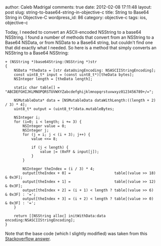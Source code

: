 author: Caleb Madrigal
comments: true
date: 2012-02-08 17:11:48
layout: post
slug: string-to-base64-string-in-objective-c
title: String to Base64 String in Objective-C
wordpress_id: 86
category: objective-c
tags: ios, objective-c

Today, I needed to convert an ASCII-encoded NSString to a base64 NSString.  I found a number of methods that convert from an NSString to a Base64 NSData, or from NSData to a Base64 string, but couldn't find one that did exactly what I needed.  So here is a method that simply converts an NSString to a Base64 NSString:


    
    
    + (NSString *)base64String:(NSString *)str
    {
        NSData *theData = [str dataUsingEncoding: NSASCIIStringEncoding];
        const uint8_t* input = (const uint8_t*)[theData bytes];
        NSInteger length = [theData length];
        
        static char table[] = "ABCDEFGHIJKLMNOPQRSTUVWXYZabcdefghijklmnopqrstuvwxyz0123456789+/=";
        
        NSMutableData* data = [NSMutableData dataWithLength:((length + 2) / 3) * 4];
        uint8_t* output = (uint8_t*)data.mutableBytes;
        
        NSInteger i;
        for (i=0; i < length; i += 3) {
            NSInteger value = 0;
            NSInteger j;
            for (j = i; j < (i + 3); j++) {
                value <<= 8;
                
                if (j < length) {
                    value |= (0xFF & input[j]);
                }
            }
            
            NSInteger theIndex = (i / 3) * 4;
            output[theIndex + 0] =                    table[(value >> 18) & 0x3F];
            output[theIndex + 1] =                    table[(value >> 12) & 0x3F];
            output[theIndex + 2] = (i + 1) < length ? table[(value >> 6)  & 0x3F] : '=';
            output[theIndex + 3] = (i + 2) < length ? table[(value >> 0)  & 0x3F] : '=';
        }
        
        return [[NSString alloc] initWithData:data encoding:NSASCIIStringEncoding];
    }
    



Note that the base code (which I slightly modified) was taken from this [Stackoverflow answer](http://stackoverflow.com/questions/6006823/how-to-get-base64-nsstring-from-nsdata).
